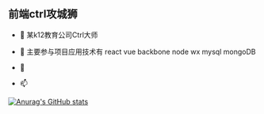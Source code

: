 
## 前端ctrl攻城狮

- 👋 某k12教育公司Ctrl大师

- 🌱 主要参与项目应用技术有 react vue backbone node wx mysql mongoDB
- 💞️
- 📫

[![Anurag's GitHub stats](https://github-readme-stats.vercel.app/api?username=zhao1207&show_icons=true&theme=tokyonight)](https://github.com/anuraghazra/github-readme-stats)
